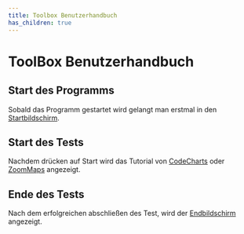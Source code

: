 ```yaml
---
title: Toolbox Benutzerhandbuch
has_children: true
---
```

# ToolBox Benutzerhandbuch

## Start des Programms
Sobald das Programm gestartet wird gelangt man erstmal in den [Startbildschirm](start-window.md).

## Start des Tests
Nachdem drücken auf Start wird das Tutorial von [CodeCharts](codecharts.md) oder [ZoomMaps](zoommaps.md) angezeigt.

## Ende des Tests
Nach dem erfolgreichen abschließen des Test, wird der [Endbildschirm](end-window.md) angezeigt.
